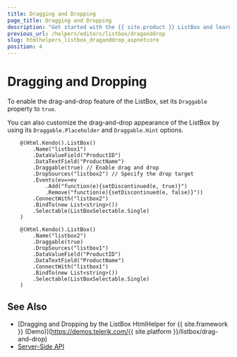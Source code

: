 ```yaml
---
title: Dragging and Dropping
page_title: Dragging and Dropping
description: "Get started with the {{ site.product }} ListBox and learn how to enable the drag-and-drop functionality."
previous_url: /helpers/editors/listbox/draganddrop
slug: htmlhelpers_listbox_draganddrop_aspnetcore
position: 4
---
```


# Dragging and Dropping

To enable the drag-and-drop feature of the ListBox, set its `Draggable` property to `true`.

You can also customize the drag-and-drop appearance of the ListBox by using its `Draggable.Placeholder` and `Draggable.Hint` options.

```
    @(Html.Kendo().ListBox()
        .Name("listbox1")
        .DataValueField("ProductID")
        .DataTextField("ProductName")
        .Draggable(true) // Enable drag and drop
        .DropSources("listbox2") // Specify the drop target
        .Events(ev=>ev
            .Add("function(e){setDiscontinued(e, true)}")
            .Remove("function(e){setDiscontinued(e, false)}"))
        .ConnectWith("listbox2")
        .BindTo(new List<string>())
        .Selectable(ListBoxSelectable.Single)
    )

    @(Html.Kendo().ListBox()
        .Name("listbox2")
        .Draggable(true)
        .DropSources("listbox1")
        .DataValueField("ProductID")
        .DataTextField("ProductName")
        .ConnectWith("listbox1")
        .BindTo(new List<string>())
        .Selectable(ListBoxSelectable.Single)
    )
```

## See Also

* [Dragging and Dropping by the ListBox HtmlHelper for {{ site.framework }} (Demo)](https://demos.telerik.com/{{ site.platform }}/listbox/drag-and-drop)
* [Server-Side API](/api/listbox)

